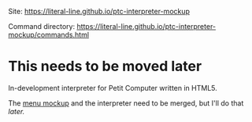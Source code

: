 Site: https://literal-line.github.io/ptc-interpreter-mockup

Command directory: https://literal-line.github.io/ptc-interpreter-mockup/commands.html

# This needs to be moved later

In-development interpreter for Petit Computer written in HTML5.

The [menu mockup](https://literal-line.github.io/ptc.js/) and the interpreter need to be merged, but I'll do that *later.*
